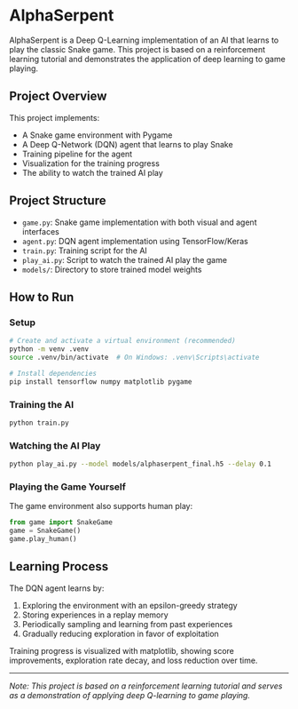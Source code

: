 # AlphaSerpent

AlphaSerpent is a Deep Q-Learning implementation of an AI that learns to play the classic Snake game. This project is based on a reinforcement learning tutorial and demonstrates the application of deep learning to game playing.

## Project Overview

This project implements:
- A Snake game environment with Pygame
- A Deep Q-Network (DQN) agent that learns to play Snake
- Training pipeline for the agent
- Visualization for the training progress
- The ability to watch the trained AI play

## Project Structure

- `game.py`: Snake game implementation with both visual and agent interfaces
- `agent.py`: DQN agent implementation using TensorFlow/Keras
- `train.py`: Training script for the AI
- `play_ai.py`: Script to watch the trained AI play the game
- `models/`: Directory to store trained model weights

## How to Run

### Setup
```bash
# Create and activate a virtual environment (recommended)
python -m venv .venv
source .venv/bin/activate  # On Windows: .venv\Scripts\activate

# Install dependencies
pip install tensorflow numpy matplotlib pygame
```

### Training the AI
```bash
python train.py
```

### Watching the AI Play
```bash
python play_ai.py --model models/alphaserpent_final.h5 --delay 0.1
```

### Playing the Game Yourself
The game environment also supports human play:
```python
from game import SnakeGame
game = SnakeGame()
game.play_human()
```

## Learning Process

The DQN agent learns by:
1. Exploring the environment with an epsilon-greedy strategy
2. Storing experiences in a replay memory
3. Periodically sampling and learning from past experiences
4. Gradually reducing exploration in favor of exploitation

Training progress is visualized with matplotlib, showing score improvements, exploration rate decay, and loss reduction over time.

---

*Note: This project is based on a reinforcement learning tutorial and serves as a demonstration of applying deep Q-learning to game playing.* 